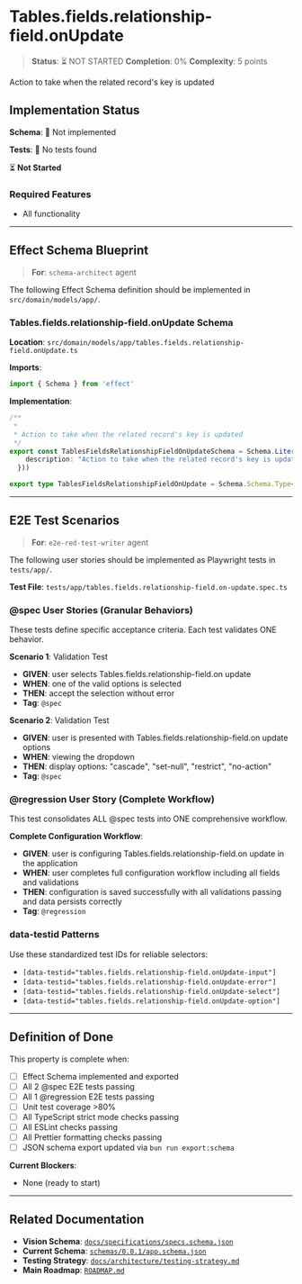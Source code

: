 # Tables.fields.relationship-field.onUpdate

> **Status**: ⏳ NOT STARTED
> **Completion**: 0%
> **Complexity**: 5 points

Action to take when the related record's key is updated

## Implementation Status

**Schema**: 🔴 Not implemented

**Tests**: 🔴 No tests found

⏳ **Not Started**

### Required Features

- All functionality

---

## Effect Schema Blueprint

> **For**: `schema-architect` agent

The following Effect Schema definition should be implemented in `src/domain/models/app/`.

### Tables.fields.relationship-field.onUpdate Schema

**Location**: `src/domain/models/app/tables.fields.relationship-field.onUpdate.ts`

**Imports**:

```typescript
import { Schema } from 'effect'
```

**Implementation**:

```typescript
/**
 * 
 * Action to take when the related record's key is updated
 */
export const TablesFieldsRelationshipFieldOnUpdateSchema = Schema.Literal("cascade", "set-null", "restrict", "no-action").pipe(Schema.annotations({
    description: "Action to take when the related record's key is updated"
  }))

export type TablesFieldsRelationshipFieldOnUpdate = Schema.Schema.Type<typeof TablesFieldsRelationshipFieldOnUpdateSchema>
```

---

## E2E Test Scenarios

> **For**: `e2e-red-test-writer` agent

The following user stories should be implemented as Playwright tests in `tests/app/`.

**Test File**: `tests/app/tables.fields.relationship-field.on-update.spec.ts`

### @spec User Stories (Granular Behaviors)

These tests define specific acceptance criteria. Each test validates ONE behavior.

**Scenario 1**: Validation Test

- **GIVEN**: user selects Tables.fields.relationship-field.on update
- **WHEN**: one of the valid options is selected
- **THEN**: accept the selection without error
- **Tag**: `@spec`

**Scenario 2**: Validation Test

- **GIVEN**: user is presented with Tables.fields.relationship-field.on update options
- **WHEN**: viewing the dropdown
- **THEN**: display options: "cascade", "set-null", "restrict", "no-action"
- **Tag**: `@spec`

### @regression User Story (Complete Workflow)

This test consolidates ALL @spec tests into ONE comprehensive workflow.

**Complete Configuration Workflow**:

- **GIVEN**: user is configuring Tables.fields.relationship-field.on update in the application
- **WHEN**: user completes full configuration workflow including all fields and validations
- **THEN**: configuration is saved successfully with all validations passing and data persists correctly
- **Tag**: `@regression`

### data-testid Patterns

Use these standardized test IDs for reliable selectors:

- `[data-testid="tables.fields.relationship-field.onUpdate-input"]`
- `[data-testid="tables.fields.relationship-field.onUpdate-error"]`
- `[data-testid="tables.fields.relationship-field.onUpdate-select"]`
- `[data-testid="tables.fields.relationship-field.onUpdate-option"]`

---

## Definition of Done

This property is complete when:

- [ ] Effect Schema implemented and exported
- [ ] All 2 @spec E2E tests passing
- [ ] All 1 @regression E2E tests passing
- [ ] Unit test coverage >80%
- [ ] All TypeScript strict mode checks passing
- [ ] All ESLint checks passing
- [ ] All Prettier formatting checks passing
- [ ] JSON schema export updated via `bun run export:schema`

**Current Blockers**:

- None (ready to start)

---

## Related Documentation

- **Vision Schema**: [`docs/specifications/specs.schema.json`](../specs.schema.json)
- **Current Schema**: [`schemas/0.0.1/app.schema.json`](../../schemas/0.0.1/app.schema.json)
- **Testing Strategy**: [`docs/architecture/testing-strategy.md`](../../architecture/testing-strategy.md)
- **Main Roadmap**: [`ROADMAP.md`](../../../ROADMAP.md)
